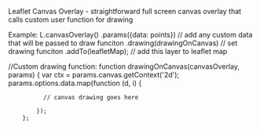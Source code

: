 Leaflet Canvas Overlay - straightforward full screen canvas overlay that calls custom user function for drawing

Example:
	L.canvasOverlay()
	   .params({data: points})     // add any custom data that will be passed to draw funciton
           .drawing(drawingOnCanvas)   // set drawing funciton
           .addTo(leafletMap);         // add this layer to leaflet map
            

//Custom drawing function:
	function drawingOnCanvas(canvasOverlay, params) {
            var ctx = params.canvas.getContext('2d');
            params.options.data.map(function (d, i) {
            
              // canvas drawing goes here
            
            });
        };
